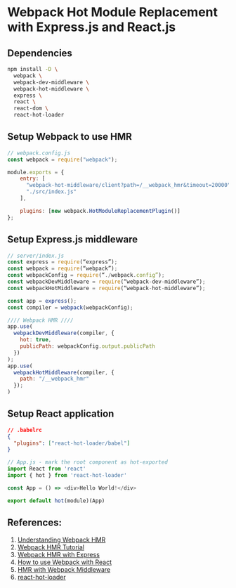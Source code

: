 # Webpack Hot Module Replacement with Express.js and React.js

## Dependencies
```bash
npm install -D \
  webpack \
  webpack-dev-middleware \
  webpack-hot-middleware \
  express \
  react \
  react-dom \
  react-hot-loader
```

## Setup Webpack to use HMR
```javascript
// webpack.config.js
const webpack = require("webpack");

module.exports = {
    entry: [
      "webpack-hot-middleware/client?path=/__webpack_hmr&timeout=20000",
      "./src/index.js"
    ],

    plugins: [new webpack.HotModuleReplacementPlugin()]
};
```

## Setup Express.js middleware
```javascript
// server/index.js
const express = require(“express”);
const webpack = require(“webpack”);
const webpackConfig = require(“./webpack.config”);
const webpackDevMiddleware = require(“webpack-dev-middleware”);
const webpackHotMiddleware = require(“webpack-hot-middleware”);

const app = express();
const compiler = webpack(webpackConfig);

//// Webpack HMR ////
app.use(
  webpackDevMiddleware(compiler, {
    hot: true,
    publicPath: webpackConfig.output.publicPath
  })
);
app.use(
  webpackHotMiddleware(compiler, {
    path: "/__webpack_hmr"
  });
)
```

## Setup React application
```json
// .babelrc
{
  "plugins": ["react-hot-loader/babel"]
}
```
```javascript
// App.js - mark the root component as hot-exported
import React from 'react'
import { hot } from 'react-hot-loader'

const App = () => <div>Hello World!</div>

export default hot(module)(App)
```

## References:
1. [Understanding Webpack HMR](https://www.javascriptstuff.com/understanding-hmr)
1. [Webpack HMR Tutorial](https://www.javascriptstuff.com/webpack-hmr-tutorial)
1. [Webpack HMR with Express](https://medium.com/@johnstew/webpack-hmr-with-express-app-76ef42dbac17)
1. [How to use Webpack with React](https://medium.freecodecamp.org/learn-webpack-for-react-a36d4cac5060)
1. [HMR with Webpack Middleware](https://blog.cloudboost.io/live-reload-hot-module-replacement-with-webpack-middleware-d0a10a86fc80)
1. [react-hot-loader](https://gaearon.github.io/react-hot-loader/getstarted/)
